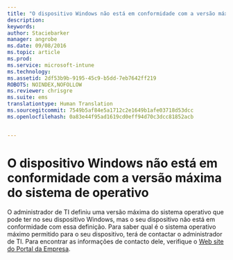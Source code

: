 ```yaml
---
title: "O dispositivo Windows não está em conformidade com a versão máxima do sistema de operativo | Microsoft Intune"
description: 
keywords: 
author: Staciebarker
manager: angrobe
ms.date: 09/08/2016
ms.topic: article
ms.prod: 
ms.service: microsoft-intune
ms.technology: 
ms.assetid: 2df53b9b-9195-45c9-b5dd-7eb7642ff219
ROBOTS: NOINDEX,NOFOLLOW
ms.reviewer: chrisgre
ms.suite: ems
translationtype: Human Translation
ms.sourcegitcommit: 7549b5af84e5a1712c2e1649b1afe03718d53dcc
ms.openlocfilehash: 0a83e44f95ad1619cd0eff94d70c3dcc81852acb


---
```



# O dispositivo Windows não está em conformidade com a versão máxima do sistema de operativo

O administrador de TI definiu uma versão máxima do sistema operativo que pode ter no seu dispositivo Windows, mas o seu dispositivo não está em conformidade com essa definição. Para saber qual é o sistema operativo máximo permitido para o seu dispositivo, terá de contactar o administrador de TI. Para encontrar as informações de contacto dele, verifique o [Web site do Portal da Empresa](http://portal.manage.microsoft.com).




<!--HONumber=Sep16_HO2-->


